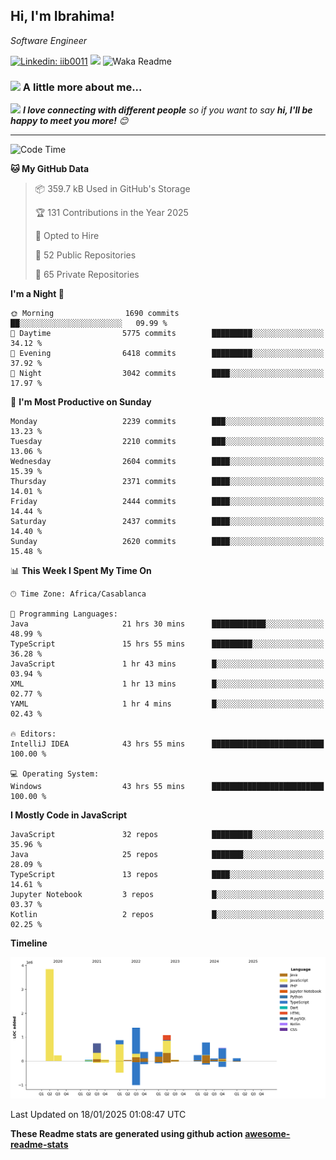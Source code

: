 <h2>Hi, I'm Ibrahima! </h2>
<p><em>Software Engineer 
</em></p>


[![Linkedin: iib0011](https://img.shields.io/badge/-iib0011-blue?style=flat-square&logo=Linkedin&logoColor=white&link=https://www.linkedin.com/in/iib0011/)](https://www.linkedin.com/in/iib0011/)
![](https://visitor-badge.glitch.me/badge?page_id=iib0011)
![Waka Readme](https://github.com/iib0011/iib0011/workflows/Waka%20Readme/badge.svg)


### <img src="https://media.giphy.com/media/VgCDAzcKvsR6OM0uWg/giphy.gif" width="50"> A little more about me...  


<img src="https://media.giphy.com/media/LnQjpWaON8nhr21vNW/giphy.gif" width="60"> <em><b>I love connecting with different people</b> so if you want to say <b>hi, I'll be happy to meet you more!</b> 😊</em>

---
<!--START_SECTION:waka-->
![Code Time](http://img.shields.io/badge/Code%20Time-4%2C265%20hrs%2021%20mins-blue)

**🐱 My GitHub Data** 

> 📦 359.7 kB Used in GitHub's Storage 
 > 
> 🏆 131 Contributions in the Year 2025
 > 
> 💼 Opted to Hire
 > 
> 📜 52 Public Repositories 
 > 
> 🔑 65 Private Repositories 
 > 
**I'm a Night 🦉** 

```text
🌞 Morning                1690 commits        ██░░░░░░░░░░░░░░░░░░░░░░░   09.99 % 
🌆 Daytime                5775 commits        █████████░░░░░░░░░░░░░░░░   34.12 % 
🌃 Evening                6418 commits        █████████░░░░░░░░░░░░░░░░   37.92 % 
🌙 Night                  3042 commits        ████░░░░░░░░░░░░░░░░░░░░░   17.97 % 
```
📅 **I'm Most Productive on Sunday** 

```text
Monday                   2239 commits        ███░░░░░░░░░░░░░░░░░░░░░░   13.23 % 
Tuesday                  2210 commits        ███░░░░░░░░░░░░░░░░░░░░░░   13.06 % 
Wednesday                2604 commits        ████░░░░░░░░░░░░░░░░░░░░░   15.39 % 
Thursday                 2371 commits        ████░░░░░░░░░░░░░░░░░░░░░   14.01 % 
Friday                   2444 commits        ████░░░░░░░░░░░░░░░░░░░░░   14.44 % 
Saturday                 2437 commits        ████░░░░░░░░░░░░░░░░░░░░░   14.40 % 
Sunday                   2620 commits        ████░░░░░░░░░░░░░░░░░░░░░   15.48 % 
```


📊 **This Week I Spent My Time On** 

```text
🕑︎ Time Zone: Africa/Casablanca

💬 Programming Languages: 
Java                     21 hrs 30 mins      ████████████░░░░░░░░░░░░░   48.99 % 
TypeScript               15 hrs 55 mins      █████████░░░░░░░░░░░░░░░░   36.28 % 
JavaScript               1 hr 43 mins        █░░░░░░░░░░░░░░░░░░░░░░░░   03.94 % 
XML                      1 hr 13 mins        █░░░░░░░░░░░░░░░░░░░░░░░░   02.77 % 
YAML                     1 hr 4 mins         █░░░░░░░░░░░░░░░░░░░░░░░░   02.43 % 

🔥 Editors: 
IntelliJ IDEA            43 hrs 55 mins      █████████████████████████   100.00 % 

💻 Operating System: 
Windows                  43 hrs 55 mins      █████████████████████████   100.00 % 
```

**I Mostly Code in JavaScript** 

```text
JavaScript               32 repos            █████████░░░░░░░░░░░░░░░░   35.96 % 
Java                     25 repos            ███████░░░░░░░░░░░░░░░░░░   28.09 % 
TypeScript               13 repos            ████░░░░░░░░░░░░░░░░░░░░░   14.61 % 
Jupyter Notebook         3 repos             █░░░░░░░░░░░░░░░░░░░░░░░░   03.37 % 
Kotlin                   2 repos             █░░░░░░░░░░░░░░░░░░░░░░░░   02.25 % 
```



**Timeline**

![Lines of Code chart](https://raw.githubusercontent.com/iib0011/iib0011/master/assets/bar_graph.png)


 Last Updated on 18/01/2025 01:08:47 UTC
<!--END_SECTION:waka-->

**These Readme stats are generated using github action [awesome-readme-stats](https://github.com/iib0011/waka-readme-stats)**

